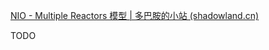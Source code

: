 [NIO - Multiple Reactors 模型 | 多巴胺的小站 (shadowland.cn)](https://blog.shadowland.cn/java/2018/10/06/NIO-Multiple-Reactors/)

TODO